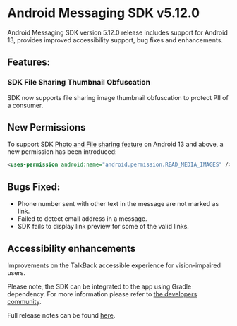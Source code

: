 # Android Messaging SDK v5.12.0

Android Messaging SDK version 5.12.0 release includes support for Android 13, provides improved accessibility support, bug fixes and enhancements.

## Features:
### SDK File Sharing Thumbnail Obfuscation
SDK now supports file sharing image thumbnail obfuscation to protect PII of a consumer.

## New Permissions

To support SDK [Photo and File sharing feature](https://developers.liveperson.com/mobile-app-messaging-sdk-for-android-advanced-features-photo-and-file-sharing.html) on Android 13 and above, a new permission has been introduced:

```xml
<uses-permission android:name="android.permission.READ_MEDIA_IMAGES" />
```

## Bugs Fixed:
- Phone number sent with other text in the message are not marked as link.
- Failed to detect email address in a message.
- SDK fails to display link preview for some of the valid links.

## Accessibility enhancements
Improvements on the TalkBack accessible experience for vision-impaired users.

Please note, the SDK can be integrated to the app using Gradle dependency. For more information please refer to [the developers community](https://developers.liveperson.com/android-quickstart.html).

Full release notes can be found [here](https://developers.liveperson.com/mobile-app-messaging-sdk-for-android-latest-release-notes.html).

